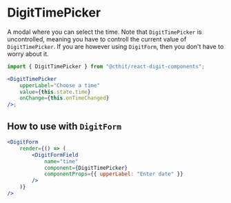 # DigitTimePicker

A modal where you can select the time. Note that `DigitTimePicker` is uncontrolled, meaning you have to controll the current value of `DigitTimePicker`. If you are however using `DigitForm`, then you don't have to worry about it.

```jsx
import { DigitTimePicker } from "@cthit/react-digit-components";

<DigitTimePicker
    upperLabel="Choose a time"
    value={this.state.time}
    onChange={this.onTimeChanged}
/>;
```

## How to use with `DigitForm`

```jsx
<DigitForm
    render={() => (
        <DigitFormField
            name="time"
            component={DigitTimePicker}
            componentProps={{ upperLabel: "Enter date" }}
        />
    )}
/>
```
